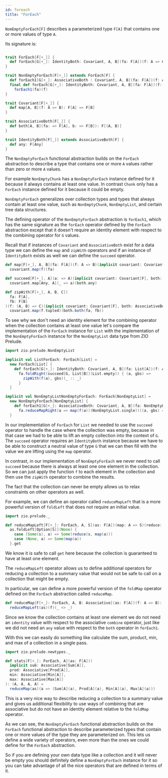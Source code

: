 ```yaml
---
id: foreach
title: "ForEach"
---
```


`NomEmptyForEach[F]` describes a parameterized type `F[A]` that contains one or more values of type `A`.

Its signature is:

```scala mdoc

trait ForEach[F[+_]] {
  def forEach[G[+_]: IdentityBoth: Covariant, A, B](fa: F[A])(f: A => G[B]): G[F[B]]
}

trait NonEmptyForEach[F[+_]] extends ForEach[F] {
  def forEach1[G[+_]: AssociativeBoth : Covariant, A, B](fa: F[A])(f: A => G[B]): G[F[B]]
  final def forEach[G[+_]: IdentityBoth: Covariant, A, B](fa: F[A])(f: A => G[B]): G[F[B]] =
    forEach1(fa)(f)
}

trait Covariant[F[+_]] {
  def map[A, B](f: A => B): F[A] => F[B]
}

trait AssociativeBoth[F[_]] {
  def both[A, B](fa: => F[A], b: => F[B]): F[(A, B)]
}

trait IdentityBoth[F[_]] extends AssociativeBoth[F] {
  def any: F[Any]
}
```

The `NonEmptyForEach` functional abstraction builds on the `ForEach` abstraction to describe a type that contains one or more `A` values rather than zero or more `A` values.

For example `NonEmptyChunk` has a `NonEmptyForEach` instance defined for it because it always contains at least one value. In contrast `Chunk` only has a `ForEach` instance defined for it because it could be empty.

`NonEmptyForEach` generalizes over collection types and types that always contain at least one value, such as `NonEmptyChunk`, `NonEmptyList`, and certain tree data structures.

The defining operator of the `NonEmptyForEach` abstraction is `forEach1`, which has the same signature as the `forEach` operator defined by the `ForEach` abstraction except that it doesn't require an identity element with respect to the combining operator for `G` values.

Recall that if instances of `Covariant` and `AssociativeBoth` exist for a data type we can define the `map` and `zipWith` operators and if an instance of `IdentityBoth` exists as well we can define the `succeed` operator.

```scala mdoc
def map[F[+_], A, B](fa: F[A])(f: A => B)(implicit covariant: Covariant[F]): F[B] =
  covariant.map(f)(fa)

def succeed[F[+_], A](a: => A)(implicit covariant: Covariant[F], both: IdentityBoth[F]): F[A] =
  covariant.map[Any, A](_ => a)(both.any)

def zipWith[F[+_], A, B, C](
  fa: F[A],
  fb: F[B]
)(f: (A, B) => C)(implicit covariant: Covariant[F], both: AssociativeBoth[F]): F[C] =
  covariant.map(f.tupled)(both.both(fa, fb))
```

To see why we don't need an identity element for the combining operator when the collection contains at least one value let's compare the implementation of the `ForEach` instance for `List` with the implementation of the `NonEmptyForEach` instance for the `NonEmptyList` data type from ZIO Prelude.

```scala mdoc:nest
import zio.prelude.NonEmptyList

implicit val ListForEach: ForEach[List] =
  new ForEach[List] {
    def forEach[G[+_]: IdentityBoth: Covariant, A, B](fa: List[A])(f: A => G[B]): G[List[B]] =
      fa.foldRight(succeed[G, List[B]](List.empty)) { (a, gbs) =>
        zipWith(f(a), gbs)(_ :: _)
      }
  }

implicit val NonEmptyListNonEmptyForEach: ForEach[NonEmptyList] =
  new NonEmptyForEach[NonEmptyList] {
    def forEach1[G[+_]: AssociativeBoth: Covariant, A, B](fa: NonEmptyList[A])(f: A => G[B]): G[NonEmptyList[B]] =
      fa.reduceMapRight(a => map(f(a))(NonEmptyList.single))((a, gbs) => zipWith(f(a), gbs)(NonEmptyList.cons))
  }
```

In our implementation of `ForEach` for `List` we needed to use the `succeed` operator to handle the case where the collection was empty, because in that case we had to be able to lift an empty collection into the context of `G`. The `succeed` operator requires an `IdentityBoth` instance because we have to be able to construct a neutral value of type `G` that we can then fill with the value we are lifting using the `map` operator.

In contrast, in our implementation of `NonEmptyForEach` we never need to call `succeed` because there is always at least one one element in the collection. So we can just apply the function `f` to each element in the collection and then use the `zipWith` operator to combine the results.

The fact that the collection can never be empty allows us to relax constraints on other operators as well.

For example, we can define an operator called `reduceMapLeft` that is a more powerful version of `foldLeft` that does not require an initial value.

```scala mdoc:reset
import zio.prelude._

def reduceMapLeft[F[+_]: ForEach, A, S](as: F[A])(map: A => S)(reduce: (S, S) => S): S =
  as.foldLeft[Option[S]](None) {
    case (Some(s), a) => Some(reduce(s, map(a)))
    case (None, a) => Some(map(a))
  }.get
```

We know it is safe to call `get` here because the collection is guaranteed to have at least one element.

The `reduceMapLeft` operator allows us to define additional operators for reducing a collection to a summary value that would not be safe to call on a collection that might be empty.

In particular, we can define a more powerful version of the `foldMap` operator defined on the `ForEach` abstraction called `reduceMap`.

```scala mdoc
def reduceMap[F[+_]: ForEach, A, B: Associative](as: F[A])(f: A => B): B =
  reduceMapLeft(as)(f)(_ <> _)
```

Since we know the collection contains at least one element we do not need an `identity` value with respect to the associative `combine` operator, just like we did not need an `any` value with respect to the `both` operator in `forEach1`.

With this we can easily do something like calculate the sum, product, min, and max of a collection in a single pass.

```scala mdoc
import zio.prelude.newtypes._

def stats[F[+_]: ForEach, A](as: F[A])(
  implicit sum: Associative[Sum[A]],
  prod: Associative[Prod[A]],
  min: Associative[Min[A]],
  max: Associative[Max[A]]
): (A, A, A, A) =
  reduceMap(as)(a => (Sum[A](a), Prod[A](a), Min[A](a), Max[A](a)))
```

This is a very nice way to describe reducing a collection to a summary value and gives us additional flexibility to use ways of combining that are associative but do not have an identity element relative to the `foldMap` operator.

As we can see, the `NonEmptyForEach` functional abstraction builds on the `ForEach` functional abstraction to describe parameterized types that contain one or more values of the type they are parameterized on. This lets us define a wide variety of operators, even more than the ones we could define for the `ForEach` abstraction.

So if you are defining your own data type like a collection and it will never be empty you should definitely define a `NonEmptyForEach` instance for it so you can take advantage of all the nice operators that are defined in terms of it.
